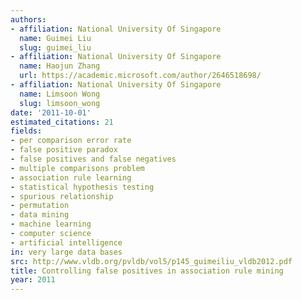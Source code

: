 ```yaml
---
authors:
- affiliation: National University Of Singapore
  name: Guimei Liu
  slug: guimei_liu
- affiliation: National University Of Singapore
  name: Haojun Zhang
  url: https://academic.microsoft.com/author/2646518698/
- affiliation: National University Of Singapore
  name: Limsoon Wong
  slug: limsoon_wong
date: '2011-10-01'
estimated_citations: 21
fields:
- per comparison error rate
- false positive paradox
- false positives and false negatives
- multiple comparisons problem
- association rule learning
- statistical hypothesis testing
- spurious relationship
- permutation
- data mining
- machine learning
- computer science
- artificial intelligence
in: very large data bases
src: http://www.vldb.org/pvldb/vol5/p145_guimeiliu_vldb2012.pdf
title: Controlling false positives in association rule mining
year: 2011
---
```

